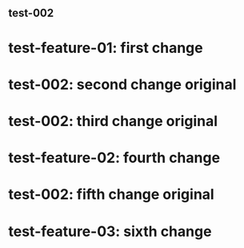 ## test-002
# test-feature-01: first change
# test-002: second change original
# test-002: third change original
# test-feature-02: fourth change
# test-002: fifth change original
# test-feature-03: sixth change
